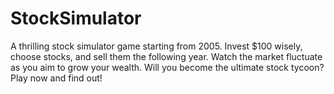 # StockSimulator
A thrilling stock simulator game starting from 2005. Invest $100 wisely, choose stocks, and sell them the following year. Watch the market fluctuate as you aim to grow your wealth. Will you become the ultimate stock tycoon? Play now and find out!
